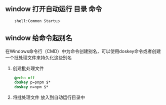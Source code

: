 ## window 打开自动运行 目录 命令 

``` bash
    shell:Common Startup
```

## window 给命令起别名 

在Windows命令行（CMD）中为命令创建别名，可以使用doskey命令或者创建一个批处理文件来持久化这些别名

1. 创建批处理文件 

``` bat 
    @echo off
    doskey p=pnpm $*
    doskey n=npm $*
```

2. 将批处理文件 放入到自动运行目录中 

